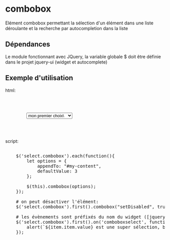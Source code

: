# combobox
Elément combobox permettant la sélection d'un élément dans une liste déroulante et la recherche par autocompletion dans la liste

## Dépendances
Le module fonctionnant avec JQuery, la variable globale $ doit être définie dans le projet
jquery-ui (widget et autocomplete)

## Exemple d'utilisation
html:

<pre>

	<div id="my-content"\>
		<select class="combobox"\>
			<option value="1">mon premier choix\</option\>
			<option value="2">mon second choix\</option\>
			<option value="3">mon troisieme choix\</option\>
		</select>
	</div>
	
</pre>

script:

<pre>
    	
	$('select.combobox').each(function(){
		let options = {
			appendTo: "#my-content",
			defaultValue: 3
		};

		$(this).combobox(options);
	});
	
	# on peut désactiver l'élément:
	$('select.combobox').first().combobox("setDisabled", true);
	
	# les évènements sont préfixés du nom du widget ([jquery ui widget](https://api.jqueryui.com/jquery.widget/)), ex:
	$('select.combobox').first().on('comboboxselect', function(event, item) {
		alert(`${item.item.value} est une super sélection, bravo!`);
	});

</pre>
